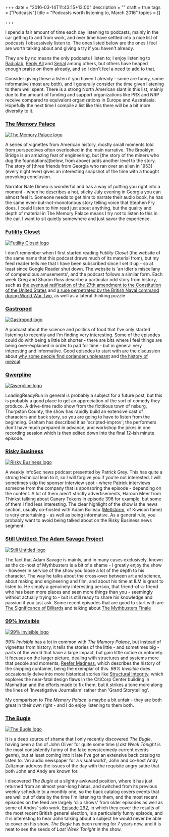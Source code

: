 +++
date = "2016-03-14T11:43:15+13:00"
description = ""
draft = true
tags = ["Podcasts"]
title = "Podcasts worth listening to, March 2016"
topics = []

+++

I spend a fair amount of time each day listening to podcasts, mainly in the car getting to and from work, and over time have settled into a nice list of podcasts I obsessively listen to. The ones listed below are the ones I feel are worth talking about and giving a try if you haven't already.

<!--more-->

They are by no means the only podcasts I listen to; I enjoy listening to [Radiolab](http://www.radiolab.org/series/podcasts/), [Reply All](https://gimletmedia.com/show/reply-all/) and [Serial](https://serialpodcast.org/) among others, but others have heaped enough praise on them already, and so I don't feel a need to add to that.

Consider giving these a listen if you haven't already - some are funny, some informative (most are both), and I generally consider the time given listening to them well spent. There is a strong North American slant in this list, mainly due to the amount of funding and support organizations like PRX and NRP receive compared to equivalent organizations in Europe and Australasia. Hopefully the next time I compile a list like this there will be a bit more diversity to it.

### [The Memory Palace](http://thememorypalace.us/)

[![The Memory Palace logo](http://static.libsyn.com/p/assets/4/7/0/5/470512fde2e9a15b/Memory_Palace_Logo_RGB.jpg)](http://thememorypalace.us/)

A series of vignettes from American history, mostly small moments told from perspectives often overlooked in the main narrative. The Brooklyn Bridge is an amazing feat of engineering, but [the story of the miners who dug the foundations](below, from above) adds another level to the story. The story of [three friends from Georgia who ran over an alien in 1953](every night ever) gives an interesting snapshot of the time with a thought provoking conclusion.

Narrator Nate Dimeo is wonderful and has a way of putting you right into a moment - when he describes a hot, sticky July evening in Georgia you can almost feel it. Someone needs to get him to narrate their audio book, he has the same even-but-not-monotonous story telling voice that Stephen Fry does. I could listen to him read just about anything, but the quality and depth of material in The Memory Palace means I try not to listen to this in the car. I want to sit quietly somewhere and just savor the experience.

### [Futility Closet](http://www.futilitycloset.com/category/podcast/)

[![Futility Closet logo](http://static.feedpress.it/logo/futilitycloset.png)](http://www.futilitycloset.com/category/podcast/)

I don't remember when I first started reading _Futility Closet_ (the website of the same name that this podcast draws much of its material from), but my feed reader tells me that I have been subscribed since I set it up - so at least since Google Reader shut down. The website is 'an idler's miscellany of compendious amusements', and the podcast follows a similar form. Each week Greg and Sharon Ross describe a particular odd story from history, such as [the eventual ratification of the 27th amendment to the Constitution of the United States](http://www.futilitycloset.com/2016/02/01/podcast-episode-92-the-forgotten-amendment/) and [a ruse perpetrated by the British Naval command during World War Two](http://www.futilitycloset.com/2015/12/07/podcast-episode-84-the-man-who-never-was/), as well as a lateral thinking puzzle

### [Gastropod](http://gastropod.com/)

[![Gastropod logo](http://gastropod.com/wp-content/uploads/2015/08/GPAvatar144px.jpg)](http://gastropod.com/)

A podcast about the science and politics of food that I've only started listening to recently and I'm finding very interesting. Some of the episodes could do with being a little bit shorter - there are bits where I feel things are being over-explained in order to pad for time - but in general very interesting and informative. Good episodes to start with are the discussion about [why some people find coriander unpleasant](https://gastropod.com/the-good-the-bad-the-cilantro/) and [the history of mezcal](https://gastropod.com/mezcal-everything-but-the-worm/).

### [Qwerpline](http://loadingreadyrun.com/lrrcasts/archive/qwerp)

[![Qwerpline logo](http://loadingreadyrun.com/img/lrrcast_headers/qwerp-splash.jpg)](http://loadingreadyrun.com/lrrcasts/archive/qwerp)

LoadingReadyRun in general is probably a subject for a future post, but this is probably a good place to get an appreciation of the sort of comedy they produce. A drive-time radio show from the fictitious town of nsburg, Thurpston County, the show has rapidly build an extensive cast of characters and back story, so you are going to have to listen from the beginning. Graham has described it as 'scripted-improv'; the performers don't have much prepared in advance, and workshop the jokes in one recording session which is then edited down into the final 12-ish minute episode.

### [Risky Business](http://risky.biz/)

[![Risky Business logo](http://risky.biz/sites/all/themes/riskybiz/images/rbipod2.jpg)](http://risky.biz/)

A weekly InfoSec news podcast presented by Patrick Grey. This has quite a strong technical lean to it, so I will forgive you if you're not interested. I will sometimes skip the sponsor interview spot - where Patrick interviews someone from the company that is sponsoring the episode - depending on the content. A lot of them aren't strictly advertisements, Haroon Meer from Thinkst talking about [Canary Tokens](http://canarytokens.org) in [episode 396](http://risky.biz/RB396) for example, but some of them I find less interesting. The clear highlight of the show is the news section, usually co-hosted with Adam Boileau ([Metlstorm](https://twitter.com/metlstorm), of Kiwicon fame) is very entertaining - as well as being informative. As a general rule, you probably want to avoid being talked about on the Risky Business news segment.

### [Still Untitled: The Adam Savage Project](http://www.tested.com/still-untitled-the-adam-savage-project/)

[![Still Untitled logo](http://files.tested.com/static/adam_podcast_itunes_logo.jpg)](http://www.tested.com/still-untitled-the-adam-savage-project/)

The fact that Adam Savage is mainly, and in many cases exclusively, known as the co-host of Mythbusters is a bit of a shame - I greatly enjoy the show - however in service of the show you loose a lot of the depth to his character. The way he talks about the cross-over between art and science, about making and engineering and film, and about his time at ILM is great to listen to. He simply a genuinely interesting person, that friend-of-a-friend who has been more places and seen more things than you - seemingly without actually trying to - but is still ready to share his knowledge and passion if you just ask. Some recent episodes that are good to start with are [The Significance of Billiards](http://www.tested.com/art/makers/560983-significance-billiards-still-untitled-adam-savage-project-11916/) and talking about [The Mythbusters Finale](http://www.tested.com/art/makers/565277-mythbusters-finale-still-untitled-adam-savage-project-30816/)

### [99% Invisible](http://99percentinvisible.org/)

[![99% Invisible logo](http://cdn.99percentinvisible.org/wp-content/uploads/powerpress/99invisible-logo-300.png)](http://99percentinvisible.org/)

_99% Invisible_ has a lot in common with _The Memory Palace_, but instead of vignettes from history, it tells the stories of the little - and sometimes big - parts of the world that have a large impact, but gain little notice or notoriety. It focuses on the larger picture, dealing with structures and systems more that people and moments; [Reefer Madness](http://99percentinvisible.org/episode/reefer-madness/), which describes the history of the shipping container, being the exemplar of this. _99% Invisible_ does occasionally delve into more historical stories like [Structural Integrity](http://99percentinvisible.org/episode/structural-integrity-2/), which explores the near-fatal design flaws in the CitiCorp Center building in Manhattan and the efforts made to fix them, but it strikes a tone more along the lines of 'Investigative Journalism' rather than 'Grand Storytelling'.

My comparison to _The Memory Palace_ is maybe a bit unfair - they are both great in their own right - and I do enjoy listening to them both.

### [The Bugle](http://thebuglepodcast.com/)

[![The Bugle logo](https://s3.mzstatic.com/eu/r30/Music6/v4/2d/71/f5/2d71f554-906a-0c42-9892-9366b605274b/cover400x400.jpeg)](http://thebuglepodcast.com/)

It is a deep source of shame that I only recently discovered _The Bugle_, having been a fan of John Oliver for quite some time (_Last Week Tonight_ is the most consistently funny of the fake news/comedy current events genre), but at least coming into it late I've got an extensive back catalog to listen to. 'An audio newspaper for a visual world'; John and co-host Andy Zaltzman address the issues of the day with the requisite angry satire that both John and Andy are known for.

I discovered _The Bugle_ at a slightly awkward position, where it has just returned from an almost year-long hiatus, and switched from its previous weekly schedule to a monthly one, so the back catalog covers events that are well out of date by the time I'm listening to them, and the most recent episodes on the feed are largely 'clip shows' from older episodes as well as some of Andys' solo work. [Episode 292](https://soundcloud.com/the-bugle/bugle-292-a-career-defining-election), in which they cover the results of the most recent British general election, is a particularly funny episode, and it is interesting to hear John talking about a subject he would never be able to cover on his show. _The Bugle_ has been running for 7 years now, and it is neat to see the seeds of _Last Week Tonight_ in the show.

<link rel="stylesheet" href="/css/podcasts-worth-listening-to.css" />
